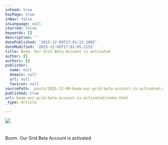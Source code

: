 ```yaml
---
inFeed: true
hasPage: true
inNav: false
inLanguage: null
starred: false
keywords: []
description: ''
datePublished: '2015-12-09T17:01:22.160Z'
dateModified: '2015-12-09T17:01:05.215Z'
title: Boom. Our Grid Beta Account is activated
author: []
authors: []
publisher:
  name: null
  domain: null
  url: null
  favicon: null
sourcePath: _posts/2015-12-09-boom-our-grid-beta-account-is-activated.md
published: true
url: boom-our-grid-beta-account-is-activated/index.html
_type: Article

---
```

![](https://the-grid-user-content.s3-us-west-2.amazonaws.com/1bad68d2-7e16-4957-9d90-570659b9bf8f.png)

# 

Boom. Our Grid Beta Account is activated